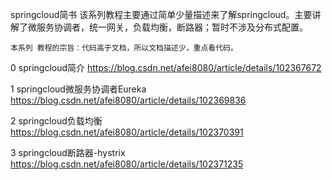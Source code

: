 springcloud简书
    该系列教程主要通过简单少量描述来了解springcloud。主要讲解了微服务协调者，统一网关，负载均衡，断路器；暂时不涉及分布式配置。
   
    本系列 教程的宗旨：代码高于文档，所以文档描述少，重点看代码。
   
0 springcloud简介  https://blog.csdn.net/afei8080/article/details/102367672

1 springcloud微服务协调者Eureka https://blog.csdn.net/afei8080/article/details/102369836

2 springcloud负载均衡 https://blog.csdn.net/afei8080/article/details/102370391

3 springcloud断路器-hystrix https://blog.csdn.net/afei8080/article/details/102371235


